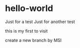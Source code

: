 # hello-world
Just for a test
Just for another test

this is my first to visit 

create a new branch by MSI

